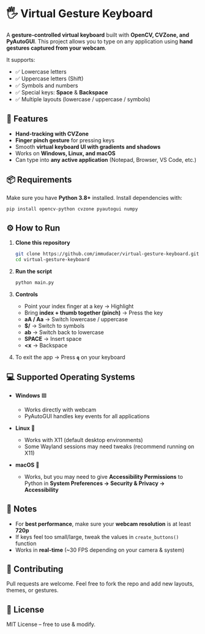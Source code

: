 # 🖐️ Virtual Gesture Keyboard

A **gesture-controlled virtual keyboard** built with **OpenCV, CVZone, and PyAutoGUI**.
This project allows you to type on any application using **hand gestures captured from your webcam**.

It supports:

* ✅ Lowercase letters
* ✅ Uppercase letters (Shift)
* ✅ Symbols and numbers
* ✅ Special keys: **Space** & **Backspace**
* ✅ Multiple layouts (lowercase / uppercase / symbols)



## 🚀 Features

* **Hand-tracking with CVZone**
* **Finger pinch gesture** for pressing keys
* Smooth **virtual keyboard UI with gradients and shadows**
* Works on **Windows, Linux, and macOS**
* Can type into **any active application** (Notepad, Browser, VS Code, etc.)



## 📦 Requirements

Make sure you have **Python 3.8+** installed.
Install dependencies with:

```bash
pip install opencv-python cvzone pyautogui numpy
```


## ⚙️ How to Run

1. **Clone this repository**

   ```bash
   git clone https://github.com/immudacer/virtual-gesture-keyboard.git
   cd virtual-gesture-keyboard
   ```

2. **Run the script**

   ```bash
   python main.py
   ```

3. **Controls**

   * Point your index finger at a key → Highlight
   * Bring **index + thumb together (pinch)** → Press the key
   * **aA / Aa** → Switch lowercase / uppercase
   * **\$/** → Switch to symbols
   * **ab** → Switch back to lowercase
   * **SPACE** → Insert space
   * **\<x** → Backspace

4. To exit the app → Press **`q`** on your keyboard


## 💻 Supported Operating Systems

* **Windows** 🟦

  * Works directly with webcam
  * PyAutoGUI handles key events for all applications
* **Linux** 🐧

  * Works with X11 (default desktop environments)
  * Some Wayland sessions may need tweaks (recommend running on X11)
* **macOS** 🍎

  * Works, but you may need to give **Accessibility Permissions** to Python in **System Preferences → Security & Privacy → Accessibility**



## 🔧 Notes

* For **best performance**, make sure your **webcam resolution** is at least **720p**
* If keys feel too small/large, tweak the values in `create_buttons()` function
* Works in **real-time** (\~30 FPS depending on your camera & system)



## 🤝 Contributing

Pull requests are welcome. Feel free to fork the repo and add new layouts, themes, or gestures.



## 📜 License

MIT License – free to use & modify.


